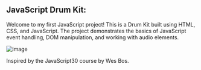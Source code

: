 ## JavaScript Drum Kit:

 
Welcome to my first JavaScript project! This is a Drum Kit built using HTML, CSS, and JavaScript. The project demonstrates the basics of JavaScript event handling, DOM manipulation, and working with audio elements.


![image](https://github.com/user-attachments/assets/38177b25-36ea-4817-9f79-ef5d5f5f646e)


Inspired by the JavaScript30 course by Wes Bos.


